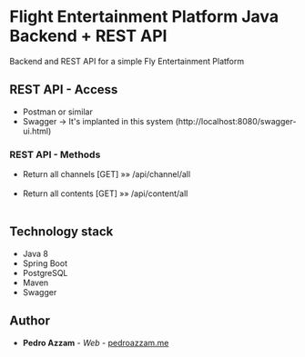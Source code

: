 # Flight Entertainment Platform Java Backend + REST API

Backend and REST API for a simple Fly Entertainment Platform

## REST API - Access

* Postman or similar
* Swagger -> It's implanted in this system (http://localhost:8080/swagger-ui.html)


### REST API - Methods

- Return all channels [GET] »» /api/channel/all
<br/><br/>
- Return all contents [GET] »» /api/content/all
<br/><br/>






## Technology stack
* Java 8
* Spring Boot
* PostgreSQL
* Maven
* Swagger


## Author

* **Pedro Azzam** - *Web* - [pedroazzam.me](https://pedroazzam.me)


